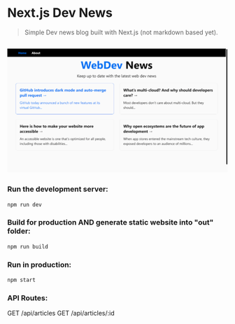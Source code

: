 # Next.js Dev News

> Simple Dev news blog built with Next.js (not markdown based yet).

<h2 align="center">
  <img src="./screenshot.png" alt="next-dev-news" width="600px" />
  <br>
</h2>

### Run the development server:

```bash
npm run dev
```

### Build for production AND generate static website into "out" folder:

```bash
npm run build
```

### Run in production:

```bash
npm start
```

### API Routes:

GET /api/articles
GET /api/articles/:id
